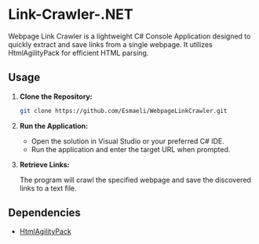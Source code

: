# Link-Crawler-.NET

Webpage Link Crawler is a lightweight C# Console Application designed to quickly extract and save links from a single webpage. It utilizes HtmlAgilityPack for efficient HTML parsing.

## Usage

1. **Clone the Repository:**

    ```bash
    git clone https://github.com/Esmaeli/WebpageLinkCrawler.git
    ```

2. **Run the Application:**

    - Open the solution in Visual Studio or your preferred C# IDE.
    - Run the application and enter the target URL when prompted.

3. **Retrieve Links:**

    The program will crawl the specified webpage and save the discovered links to a text file.

## Dependencies

- [HtmlAgilityPack](https://www.nuget.org/packages/HtmlAgilityPack/)

